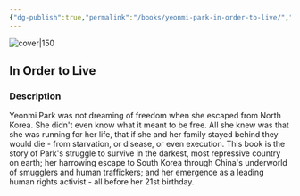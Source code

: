 ```yaml
---
{"dg-publish":true,"permalink":"/books/yeonmi-park-in-order-to-live/","title":"\"In Order to Live\"","tags":["autobiography"]}
---
```




![cover|150](http://books.google.com/books/content?id=OrBXrgEACAAJ&printsec=frontcover&img=1&zoom=1&source=gbs_api)

## In Order to Live

### Description

Yeonmi Park was not dreaming of freedom when she escaped from North Korea. She didn't even know what it meant to be free. All she knew was that she was running for her life, that if she and her family stayed behind they would die - from starvation, or disease, or even execution. This book is the story of Park's struggle to survive in the darkest, most repressive country on earth; her harrowing escape to South Korea through China's underworld of smugglers and human traffickers; and her emergence as a leading human rights activist - all before her 21st birthday.
```